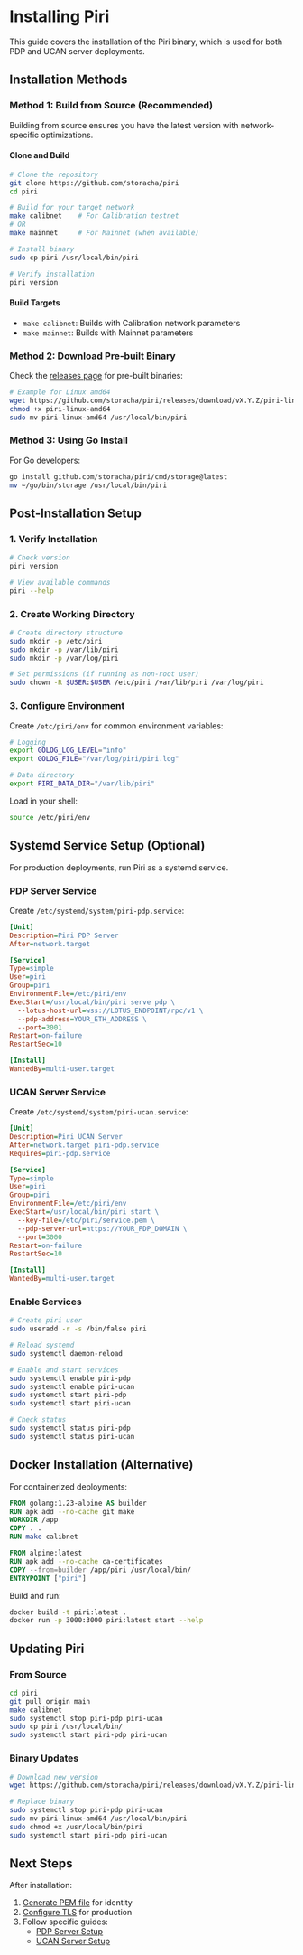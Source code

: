 # Installing Piri

This guide covers the installation of the Piri binary, which is used for both PDP and UCAN server deployments.

## Installation Methods

### Method 1: Build from Source (Recommended)

Building from source ensures you have the latest version with network-specific optimizations.

#### Clone and Build

```bash
# Clone the repository
git clone https://github.com/storacha/piri
cd piri

# Build for your target network
make calibnet    # For Calibration testnet
# OR
make mainnet     # For Mainnet (when available)

# Install binary
sudo cp piri /usr/local/bin/piri

# Verify installation
piri version
```

#### Build Targets

- `make calibnet`: Builds with Calibration network parameters
- `make mainnet`: Builds with Mainnet parameters

### Method 2: Download Pre-built Binary

Check the [releases page](https://github.com/storacha/piri/releases) for pre-built binaries:

```bash
# Example for Linux amd64
wget https://github.com/storacha/piri/releases/download/vX.Y.Z/piri-linux-amd64
chmod +x piri-linux-amd64
sudo mv piri-linux-amd64 /usr/local/bin/piri
```

### Method 3: Using Go Install

For Go developers:

```bash
go install github.com/storacha/piri/cmd/storage@latest
mv ~/go/bin/storage /usr/local/bin/piri
```

## Post-Installation Setup

### 1. Verify Installation

```bash
# Check version
piri version

# View available commands
piri --help
```

### 2. Create Working Directory

```bash
# Create directory structure
sudo mkdir -p /etc/piri
sudo mkdir -p /var/lib/piri
sudo mkdir -p /var/log/piri

# Set permissions (if running as non-root user)
sudo chown -R $USER:$USER /etc/piri /var/lib/piri /var/log/piri
```

### 3. Configure Environment

Create `/etc/piri/env` for common environment variables:

```bash
# Logging
export GOLOG_LOG_LEVEL="info"
export GOLOG_FILE="/var/log/piri/piri.log"

# Data directory
export PIRI_DATA_DIR="/var/lib/piri"
```

Load in your shell:
```bash
source /etc/piri/env
```

## Systemd Service Setup (Optional)

For production deployments, run Piri as a systemd service.

### PDP Server Service

Create `/etc/systemd/system/piri-pdp.service`:

```ini
[Unit]
Description=Piri PDP Server
After=network.target

[Service]
Type=simple
User=piri
Group=piri
EnvironmentFile=/etc/piri/env
ExecStart=/usr/local/bin/piri serve pdp \
  --lotus-host-url=wss://LOTUS_ENDPOINT/rpc/v1 \
  --pdp-address=YOUR_ETH_ADDRESS \
  --port=3001
Restart=on-failure
RestartSec=10

[Install]
WantedBy=multi-user.target
```

### UCAN Server Service

Create `/etc/systemd/system/piri-ucan.service`:

```ini
[Unit]
Description=Piri UCAN Server
After=network.target piri-pdp.service
Requires=piri-pdp.service

[Service]
Type=simple
User=piri
Group=piri
EnvironmentFile=/etc/piri/env
ExecStart=/usr/local/bin/piri start \
  --key-file=/etc/piri/service.pem \
  --pdp-server-url=https://YOUR_PDP_DOMAIN \
  --port=3000
Restart=on-failure
RestartSec=10

[Install]
WantedBy=multi-user.target
```

### Enable Services

```bash
# Create piri user
sudo useradd -r -s /bin/false piri

# Reload systemd
sudo systemctl daemon-reload

# Enable and start services
sudo systemctl enable piri-pdp
sudo systemctl enable piri-ucan
sudo systemctl start piri-pdp
sudo systemctl start piri-ucan

# Check status
sudo systemctl status piri-pdp
sudo systemctl status piri-ucan
```

## Docker Installation (Alternative)

For containerized deployments:

```dockerfile
FROM golang:1.23-alpine AS builder
RUN apk add --no-cache git make
WORKDIR /app
COPY . .
RUN make calibnet

FROM alpine:latest
RUN apk add --no-cache ca-certificates
COPY --from=builder /app/piri /usr/local/bin/
ENTRYPOINT ["piri"]
```

Build and run:
```bash
docker build -t piri:latest .
docker run -p 3000:3000 piri:latest start --help
```

## Updating Piri

### From Source

```bash
cd piri
git pull origin main
make calibnet
sudo systemctl stop piri-pdp piri-ucan
sudo cp piri /usr/local/bin/
sudo systemctl start piri-pdp piri-ucan
```

### Binary Updates

```bash
# Download new version
wget https://github.com/storacha/piri/releases/download/vX.Y.Z/piri-linux-amd64

# Replace binary
sudo systemctl stop piri-pdp piri-ucan
sudo mv piri-linux-amd64 /usr/local/bin/piri
sudo chmod +x /usr/local/bin/piri
sudo systemctl start piri-pdp piri-ucan
```

## Next Steps

After installation:
1. [Generate PEM file](./key-generation) for identity
2. [Configure TLS](./tls-termination.md) for production
3. Follow specific guides:
   - [PDP Server Setup](../guides/pdp-server-piri.md)
   - [UCAN Server Setup](../guides/ucan-server.md)